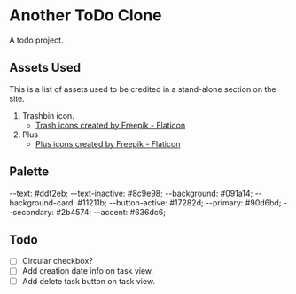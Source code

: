 # Another ToDo Clone

A todo project.

## Assets Used

This is a list of assets used to be credited in a stand-alone section on the site.

1. Trashbin icon.
   - <a href="https://www.flaticon.com/free-icons/trash" title="trash icons">Trash icons created by Freepik - Flaticon</a>
2. Plus
   - <a href="https://www.flaticon.com/free-icons/plus" title="plus icons">Plus icons created by Freepik - Flaticon</a>

## Palette

--text: #ddf2eb;
--text-inactive: #8c9e98;
--background: #091a14;
--background-card: #11211b;
--button-active: #17282d;
--primary: #90d6bd;
--secondary: #2b4574;
--accent: #636dc6;

## Todo

- [ ] Circular checkbox?
- [ ] Add creation date info on task view.
- [ ] Add delete task button on task view.
